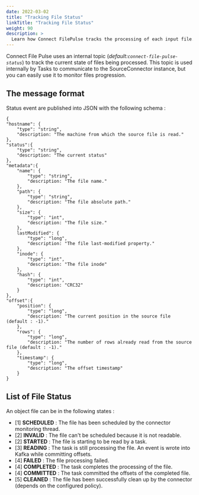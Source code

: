 ```yaml
---
date: 2022-03-02
title: "Tracking File Status"
linkTitle: "Tracking File Status"
weight: 90
description: >
  Learn how Connect FilePulse tracks the processing of each input file.
---
```


Connect File Pulse uses an internal topic (*default:`connect-file-pulse-status`*) to track the current state of files being processed.
This topic is used internally by Tasks to communicate to the SourceConnector instance, but you can easily use it to monitor files progression.

## The message format
Status event are published into JSON with the following schema :

```
{
"hostname": {
    "type": "string",
    "description: "The machine from which the source file is read."
},
"status":{
    "type": "string",
    "description: "The current status"
},
"metadata":{
    "name": {
        "type": "string",
        "description: "The file name."
    },
    "path": {
        "type": "string",
        "description: "The file absolute path."
    },
    "size": {
        "type": "int",
        "description: "The file size."
    },
    lastModified": {
        "type": "long",
        "description: "The file last-modified property."
    },
    "inode": {
        "type": "int",
        "description: "The file inode"
    },
    "hash": {
        "type": "int",
        "description: "CRC32"
    }
},
"offset":{
    "position": {
        "type": "long",
        "description: "The current position in the source file (default : -1)."
    },
    "rows": {
        "type": "long",
        "description: "The number of rows already read from the source file (default : -1)."
    },
    "timestamp": {
        "type": "long",
        "description: "The offset timestamp"
    }
}
```

## List of File Status

An object file can be in the following states :

* \[1\] **SCHEDULED** : The file has been scheduled by the connector monitoring thread.
* \[2\] **INVALID** :  The file can't be scheduled because it is not readable.
* \[2\] **STARTED** : The file is starting to be read by a task.
* \[3\] **READING** : The task is still processing the file. An event is wrote into Kafka while committing offsets.
* \[4\] **FAILED** : The file processing failed.
* \[4\] **COMPLETED** : The task completes the processing of the file.
* \[4\] **COMMITTED** : The task committed the offsets of the completed file.
* \[5\] **CLEANED** :  The file has been successfully clean up by the connector (depends on the configured policy).